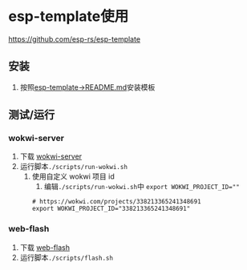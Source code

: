 # esp-template使用
https://github.com/esp-rs/esp-template

## 安装
1. 按照[esp-template->README.md](https://github.com/esp-rs/esp-template#esp-template)安装模板

## 测试/运行

### wokwi-server
1. 下载 [wokwi-server](https://github.com/MabezDev/wokwi-server)
2. 运行脚本`./scripts/run-wokwi.sh`
   1. 使用自定义 wokwi 项目 id
      1. 编辑`./scripts/run-wokwi.sh`中 `export WOKWI_PROJECT_ID=""`
      ```
      # https://wokwi.com/projects/338213365241348691
      export WOKWI_PROJECT_ID="338213365241348691"
      ```
### web-flash
1. 下载 [web-flash](https://github.com/bjoernQ/esp-web-flash-server)
2. 运行脚本`./scripts/flash.sh`
